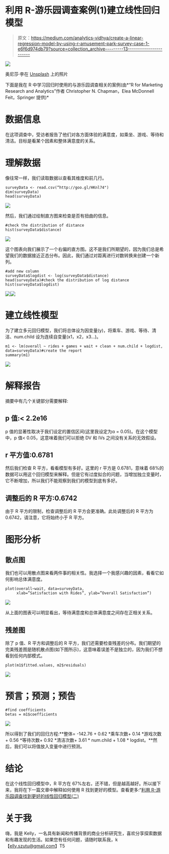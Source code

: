 # 利用 R-游乐园调查案例(1)建立线性回归模型

> 原文：<https://medium.com/analytics-vidhya/create-a-linear-regression-model-by-using-r-amusement-park-survey-case-1-e6f6d974db79?source=collection_archive---------13----------------------->

![](img/026123eb0fc4327f0d2ed7e7e716378b.png)

奥尼莎·李在 [Unsplash](https://unsplash.com?utm_source=medium&utm_medium=referral) 上的照片

下面是我在 R 中学习回归时使用的与游乐园调查相关的案例(由*“R for Marketing Research and Analytics”作者 Christopher N. Chapman，Elea McDonnell Feit，Springer 提供)*

# 数据信息

在这项调查中，受访者报告了他们对各方面体验的满意度，如乘坐、游戏、等待和清洁。目标是看某个因素和整体满意度的关系。

# 理解数据

像往常一样，我们读取数据以查看其维度和前几行。

```
surveyData <- read.csv(“http://goo.gl/HKnl74")
dim(surveyData)
head(surveyData)
```

![](img/7bd3e62f25cdc72a150a6d26dc02065b.png)

然后，我们通过绘制直方图来检查是否有扭曲的信息。

```
#check the distribution of distance
hist(surveyData$distance)
```

![](img/d936506b87bf74b3c8c7ebf8ce872ea8.png)

这个图表向我们展示了一个右偏的直方图。这不是我们所期望的，因为我们总是希望我们的数据接近正态分布。因此，我们通过对距离进行对数转换来创建一个新列。

```
#add new column
surveyData$logdist <- log(surveyData$distance)
head(surveyData)#check the distribution of log distance
hist(surveyData$logdist)
```

![](img/5ac46fe471f547390e3869021b4c95bc.png)![](img/a419d3b2c51bdc17951983577907b435.png)

# 建立线性模型

为了建立多元回归模型，我们将总体设为因变量(y)，将乘车、游戏、等待、清洁、num.child 设为连续自变量(x1，x2，x3…)。

```
m1 <- lm(overall ~ rides + games + wait + clean + num.child + logdist, data=surveyData)#create the report
summary(m1)
```

![](img/3afb038093a5a097e32dc28c8e767780.png)

# 解释报告

摘要中有几个关键部分需要解释:

## p 值:< 2.2e16

p 值的显著性取决于我们设定的置信区间(这里我设定为α = 0.05)。在这个模型中，p 值< 0.05，这意味着我们可以拒绝 DV 和 IVs 之间没有关系的无效假设。

## r 平方值:0.6781

然后我们检查 R 平方，看看模型有多好。这里的 r 平方是 0.6781，意味着 68%的数据可以用这个回归模型来解释。但是它有过度拟合的问题，当增加独立变量时，它不断增加，所以我们不能观察到我们的模型到底有多好。

## 调整后的 R 平方:0.6742

由于 R 平方的限制，检查调整后的 R 平方会更准确。此处调整后的 R 平方为 0.6742，请注意，它将始终小于 R 平方。

# 图形分析

## 散点图

我们也可以用散点图来看两件事的相关性。我选择一个我感兴趣的因素，看看它如何影响总体满意度。

```
plot(overall~wait, data=surveyData,
     xlab=”Satisfaction with Rides”, ylab=”Overall Satisfaction”)
```

![](img/35447f47ca6b7dc9b9dc89d57c830a5b.png)

从上面的图表可以明显看出，等待满意度和总体满意度之间存在正相关关系。

## 残差图

除了 p 值、R 平方和调整后的 R 平方，我们还需要检查残差的分布。我们期望的完美残差图是随机散点图(如下图所示)，这意味着误差不是独立的，因为我们不想看到任何内部模式。

```
plot(m1$fitted.values, m2$residuals)
```

![](img/04bb8fa8b4ee2e72c8b0dffa18c1b2ef.png)

# 预言；预测；预告

```
#find coefficients
betas = m1$coefficients
```

![](img/fb394fb248045ca7e70d7f495580a8cd.png)

所以得到了我们的回归方程:**整体= -142.76 + 0.62 *乘车次数+ 0.14 *游戏次数+ 0.56 *等待次数+ 0.92 *清洁次数+ 3.61 * num.child + 1.08 * logdist。**然后，我们可以将值放入变量中进行预测。

# 结论

在这个线性回归模型中，R 平方在 67%左右，还不错，但是越高越好。所以接下来，我将在下一篇文章中解释如何使用 R 找到更好的模型。查看更多:“[利用 R-游乐园调查找到更好的线性回归模型(二)](/analytics-vidhya/find-a-better-linear-regression-model-by-using-r-amusement-park-survey-case-2-864cf6ae81df)

# 关于我

嗨，我是 Kelly，一名具有新闻和传播背景的商业分析研究生，喜欢分享探索数据和有趣发现的生活。如果您有任何问题，请随时联系我，k【elly.szutu@gmail.com】T5